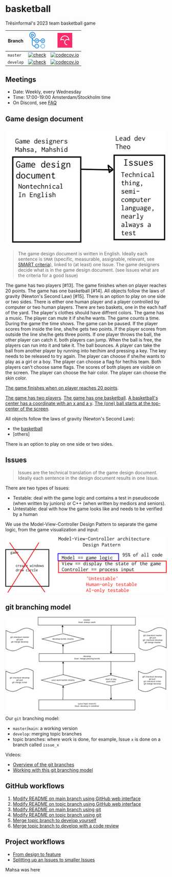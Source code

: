 # basketball

Trêsinformal's 2023 team basketball game 

Branch      |[![GitHub Actions logo](GitHubActions.png)](https://github.com/tresinformal/basketball/actions)|[![Codecov logo](Codecov.png)](https://www.codecov.io)
------------|-----------------------------------------------------------------------------------------------------|-------------------------------------------------------------------------------------------------------------------------------------------------------
`master`    |[![check](https://github.com/tresinformal/basketball/actions/workflows/check.yml/badge.svg?branch=main)](https://github.com/tresinformal/basketball/actions/workflows/check.yml)   |[![codecov.io](https://codecov.io/github/tresinformal/basketball/coverage.svg?branch=master)](https://codecov.io/github/tresinformal/basketball/branch/master)
`develop`   |[![check](https://github.com/tresinformal/basketball/actions/workflows/check.yml/badge.svg?branch=develop)](https://github.com/tresinformal/basketball/actions/workflows/check.yml)  |[![codecov.io](https://codecov.io/github/tresinformal/basketball/coverage.svg?branch=develop)](https://codecov.io/github/tresinformal/basketball/branch/develop)

## Meetings

 * Date: Weekly, every Wednesday
 * Time: 17:00-19:00 Amsterdam/Stockholm time
 * On Discord, see [FAQ](faq.md)

## Game design document

![](design_document_and_issues.png)

> The game design document is written in English.
> Ideally each sentence is `SMAR` (specific, measurable, assignable, relevant,
> see [SMART criteria](https://en.wikipedia.org/wiki/SMART_criteria)),
> linked to (at least) one Issue.
> The game designers decide what is in the game design document.
> (see Issues what are the criteria for a good Issue)




The game has two players [#13].
The game finishes when on player reaches 20 points.
The game has one basketball [#14].
All objects follow the laws of gravity (Newton's Second Law) [#15].
 There is an option to play on one side or two sides.
There is either one human player and a player controlled by computer or two human players.
There are two baskets, one in the each half of the yard. 
The player's clothes should have diffrent colors. 
The game has a music.
The player can mute it if she/he wants. 
The game counts a time. 
During the game the time shows. 
The game can be paused. 
If the player scores from inside the line, she/he gets two points. 
If the player scores from outside the line she/he gets three points.
If one player throws the ball, the other player can catch it. 
both players can jump. 
When the ball is free, the players can run into it and take it. 
The ball bounces.
A player can take the ball from another player by running into her/him and pressing a key.
The key needs to be released to try again. 
The player can choose if she/he wants to play as a girl or a boy. 
The player can choose a flag for her/his team. 
Both players can't choose same flags.
The scores of both playes are visible on the screen.
The player can choose the hair color. 
The player can choose the skin color.

 
 
 
  
 

  

[The game finishes when on player reaches 20 points](https://github.com/tresinformal/basketball/issues/23).

[The game has two players](https://github.com/tresinformal/basketball/issues/11).
[The game has one basketball](https://github.com/tresinformal/basketball/issues/14).
[A basketball's center has a coordinate with an x and a y](https://github.com/tresinformal/basketball/issues/30).
[The (one) ball starts at the top-center of the screen](https://github.com/tresinformal/basketball/issues/25).

All objects follow the laws of gravity (Newton's Second Law):

 * the [basketball](https://github.com/tresinformal/basketball/issues/15)
 * [others]

There is an option to play on one side or two sides.

## Issues

> Issues are the technical translation of the game design document.
> Ideally each sentence in the design document results in one Issue.

There are two types of Issues:

 * Testable: deal with the game logic and 
   contains a test in pseudocode (when written by juniors) or 
   C++ (when written by mediors and seniors).
 * Untestable: deal with how the game looks like
   and needs to be verified by a human

We use the Model-View-Controller Design Pattern to separate the game logic,
from the game visualization and input:

![](mvc.png)

## git branching model

![](git_branches.png)

Our `git` branching model:

 * `master`/`main`: a working version
 * `develop`: merging topic branches
 * topic branches: where work is done,
   for example, Issue `x` is done on 
   a branch called `issue_x`

Videos:

 * [Overview of the git branches](https://youtu.be/trLafZpD1Tg?si=ZliLdIQ8KXDW7xjq)
 * [Working with this git branching model](https://youtu.be/pM520_JLR6w?si=1pvh5uUjXFJPPqGZ)

## GitHub workflows

  1. [Modify README on main branch using GitHub web interface](https://youtu.be/xBH2xZoKof4?si=ohdG6-y8lzarSqIa)
  2. [Modify README on topic branch using GitHub web interface](https://youtu.be/vPyHWsnbXw8?si=XjD6a3WDY44I97Se)
  3. [Modify README on main branch using git](https://youtu.be/A85wZTiCMTc?si=oUyrg_53gVlqEanb)
  4. [Modify README on topic branch using git](https://youtu.be/ZkfjAfu9Wo4?si=myBTkJ179n9fXHrS)
  5. [Merge topic branch to develop yourself](https://youtu.be/1fKdU1m3Uug?si=qox0K-EdZ-tDpcRY)
  6. [Merge topic branch to develop with a code review](https://youtu.be/VexyXysb-BM?si=uCOuqCVuZ_ylsUtI)

## Project workflows

 * [From design to feature](https://youtu.be/f-rzfZtsPKU)
 * [Splitting up an Issues to smaller Issues](https://youtu.be/mhIBXfxVxIU)

Mahsa was here
